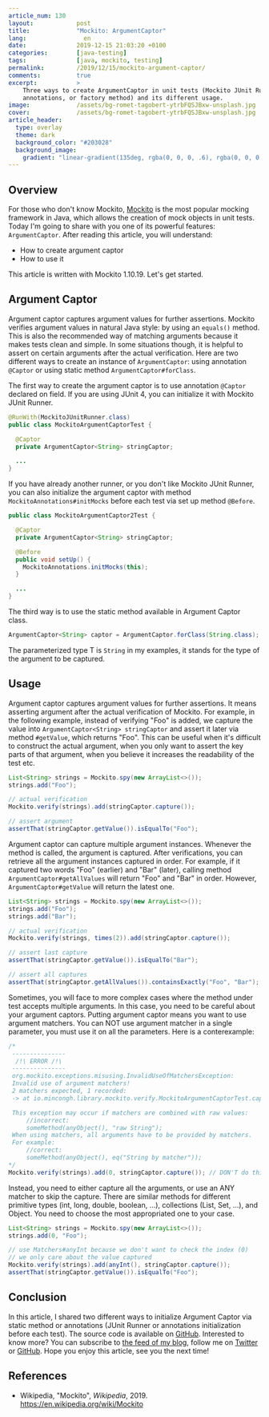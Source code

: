 ```yaml
---
article_num: 130
layout:            post
title:             "Mockito: ArgumentCaptor"
lang:                en
date:              2019-12-15 21:03:20 +0100
categories:        [java-testing]
tags:              [java, mockito, testing]
permalink:         /2019/12/15/mockito-argument-captor/
comments:          true
excerpt:           >
    Three ways to create ArgumentCaptor in unit tests (Mockito JUnit Runner,
    annotations, or factory method) and its different usage.
image:             /assets/bg-romet-tagobert-ytrbFQSJBxw-unsplash.jpg
cover:             /assets/bg-romet-tagobert-ytrbFQSJBxw-unsplash.jpg
article_header:
  type: overlay
  theme: dark
  background_color: "#203028"
  background_image:
    gradient: "linear-gradient(135deg, rgba(0, 0, 0, .6), rgba(0, 0, 0, .4))"
---
```


## Overview

For those who don't know Mockito, [Mockito](https://site.mockito.org/) is the
most popular mocking framework in Java, which allows the creation of mock
objects in unit tests. Today I'm going to share with you one of its powerful
features: `ArgumentCaptor`. After reading this article, you will understand:

- How to create argument captor
- How to use it

This article is written with Mockito 1.10.19. Let's get started.

## Argument Captor

Argument captor captures argument values for further assertions. Mockito
verifies argument values in natural Java style: by using an `equals()` method.
This is also the recommended way of matching arguments because it makes tests
clean and simple. In some situations though, it is helpful to assert on certain
arguments after the actual verification.
Here are two different ways to create an instance of `ArgumentCaptor`: using
annotation `@Captor` or using static method `ArgumentCaptor#forClass`.

The first way to create the argument captor is to use annotation `@Captor`
declared on field. If you are using JUnit 4, you can initialize it with Mockito
JUnit Runner.

```java
@RunWith(MockitoJUnitRunner.class)
public class MockitoArgumentCaptorTest {

  @Captor
  private ArgumentCaptor<String> stringCaptor;

  ...
}
```

If you have already another runner, or you don't like Mockito JUnit Runner, you
can also initialize the argument captor with method
`MockitoAnnotations#initMocks` before each test via set up method `@Before`.

```java
public class MockitoArgumentCaptor2Test {

  @Captor
  private ArgumentCaptor<String> stringCaptor;

  @Before
  public void setUp() {
    MockitoAnnotations.initMocks(this);
  }

  ...
}
```

The third way is to use the static method available in Argument Captor class.

```java
ArgumentCaptor<String> captor = ArgumentCaptor.forClass(String.class);
```

The parameterized type T is `String` in my examples, it stands for the type of
the argument to be captured.

## Usage

Argument captor captures argument values for further assertions. It means
asserting argument after the actual verification of Mockito. For example, in the
following example, instead of verifying "Foo" is added, we capture the value
into `ArgumentCaptor<String> stringCaptor` and assert it later via method
`#getValue`, which returns "Foo". This can be useful when it's difficult to
construct the actual argument, when you only want to assert the key parts of that
argument, when you believe it increases the readability of the test etc.

```java
List<String> strings = Mockito.spy(new ArrayList<>());
strings.add("Foo");

// actual verification
Mockito.verify(strings).add(stringCaptor.capture());

// assert argument
assertThat(stringCaptor.getValue()).isEqualTo("Foo");
```

Argument captor can capture multiple argument instances. Whenever the method is
called, the argument is captured. After verifications, you can retrieve all the
argument instances captured in order. For example, if it captured two words
"Foo" (earlier) and "Bar" (later), calling method `ArgumentCaptor#getAllValues`
will return "Foo" and "Bar" in order. However, `ArgumentCaptor#getValue` will
return the latest one.

```java
List<String> strings = Mockito.spy(new ArrayList<>());
strings.add("Foo");
strings.add("Bar");

// actual verification
Mockito.verify(strings, times(2)).add(stringCaptor.capture());

// assert last capture
assertThat(stringCaptor.getValue()).isEqualTo("Bar");

// assert all captures
assertThat(stringCaptor.getAllValues()).containsExactly("Foo", "Bar");
```

Sometimes, you will face to more complex cases where the method under test
accepts multiple arguments. In this case, you need to be careful about your
argument captors. Putting argument captor means you want to use argument
matchers. You can NOT use argument matcher in a single parameter, you must use
it on all the parameters. Here is a conterexample:

```java
/*
 ---------------
  /!\ ERROR /!\
 ---------------
 org.mockito.exceptions.misusing.InvalidUseOfMatchersException:
 Invalid use of argument matchers!
 2 matchers expected, 1 recorded:
 -> at io.mincongh.library.mockito.verify.MockitoArgumentCaptorTest.captureOneParam(MockitoArgumentCaptorTest.java:54)

 This exception may occur if matchers are combined with raw values:
     //incorrect:
     someMethod(anyObject(), "raw String");
 When using matchers, all arguments have to be provided by matchers.
 For example:
     //correct:
     someMethod(anyObject(), eq("String by matcher"));
*/
Mockito.verify(strings).add(0, stringCaptor.capture()); // DON'T do this
```

Instead, you need to either capture all the arguments, or use an ANY matcher to
skip the capture. There are similar methods for different primitive types (int,
long, double, boolean, ...), collections (List, Set, ...), and Object. You need
to choose the most appropriated one to your case.

```java
List<String> strings = Mockito.spy(new ArrayList<>());
strings.add(0, "Foo");

// use Matchers#anyInt because we don't want to check the index (0)
// we only care about the value captured
Mockito.verify(strings).add(anyInt(), stringCaptor.capture());
assertThat(stringCaptor.getValue()).isEqualTo("Foo");
```

## Conclusion

In this article, I shared two different ways to initialize Argument Captor via
static method or annotations (JUnit Runner or annotations initialization before
each test). The source code is available on
[GitHub](https://github.com/mincong-h/java-examples/tree/blog/2019-12-15-mockito-argument-captor/mock/src/test/java/io/mincongh/library/mockito).
Interested to know more? You can subscribe to [the feed of my blog](/feed.xml), follow me
on [Twitter](https://twitter.com/mincong_h) or
[GitHub](https://github.com/mincong-h/). Hope you enjoy this article, see you the next time!

## References

- Wikipedia, "Mockito", _Wikipedia_, 2019.
  <https://en.wikipedia.org/wiki/Mockito>
